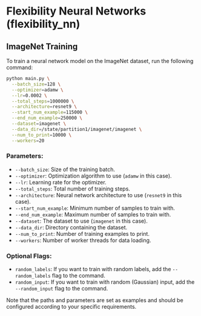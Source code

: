 # Flexibility Neural Networks (flexibility_nn)

## ImageNet Training
To train a neural network model on the ImageNet dataset, run the following command:

```bash
python main.py \
  --batch_size=128 \
  --optimizer=adamw \
  --lr=0.0002 \
  --total_steps=1000000 \
  --architecture=resnet9 \
  --start_num_example=115000 \
  --end_num_example=250000 \
  --dataset=imagenet \
  --data_dir=/state/partition1/imagenet/imagenet \
  --num_to_print=10000 \
  --workers=20
```

### Parameters:
- `--batch_size`: Size of the training batch.
- `--optimizer`: Optimization algorithm to use (`adamw` in this case).
- `--lr`: Learning rate for the optimizer.
- `--total_steps`: Total number of training steps.
- `--architecture`: Neural network architecture to use (`resnet9` in this case).
- `--start_num_example`: Minimum number of samples to train with.
- `--end_num_example`: Maximum number of samples to train with.
- `--dataset`: The dataset to use (`imagenet` in this case).
- `--data_dir`: Directory containing the dataset.
- `--num_to_print`: Number of training examples to print.
- `--workers`: Number of worker threads for data loading.

### Optional Flags:
- `random_labels`: If you want to train with random labels, add the `--random_labels` flag to the command.
- `random_input`: If you want to train with random (Gaussian) input, add the `--random_input` flag to the command.

Note that the paths and parameters are set as examples and should be configured according to your specific requirements.
